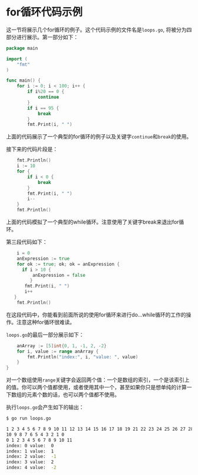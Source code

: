 # **for循环代码示例**
这一节将展示几个for循环的例子。这个代码示例的文件名是`loops.go`, 将被分为四部分进行展示。第一部分如下：

```Go
package main

import (
	"fmt"
)

func main() {
	for i := 0; i < 100; i++ {
		if i%20 == 0 {
			continue
		}
		if i == 95 {
			break
		}
		fmt.Print(i, " ")
```

上面的代码展示了一个典型的for循环的例子以及关键字`continue`和`break`的使用。

接下来的代码片段是：

```go
	fmt.Println()
	i := 10
	for {
		if i < 0 {
			break
		}
		fmt.Print(i, " ")
		i--
	}
	fmt.Println()
```

上面的代码模拟了一个典型的while循环。注意使用了关键字break来退出for循环。

第三段代码如下：

```go
	i = 0
	anExpression := true
	for ok := true; ok; ok = anExpression {
      if i > 10 {
          anExpression = false
		 }
       fmt.Print(i, " ")
       i++ 
   }
	fmt.Println()
```

在这段代码中，你能看到前面所说的使用for循环来进行do...while循环的工作的操作。注意这种for循环很难读。

```loops.go```的最后一部分展示如下：

```go
	anArray := [5]int{0, 1, -1, 2, -2}
	for i, value := range anArray {
		fmt.Println("index:", i, "value: ", value)
	}
}
```

对一个数组使用`range`关键字会返回两个值：一个是数组的索引，一个是该索引上的值。你可以两个值都使用，或者使用其中一个，甚至如果你只是想单纯的计算一下数组的元素个数的话，也可以两个值都不使用。

执行`loops.go`会产生如下的输出：

```bash
$ go run loops.go

1 2 3 4 5 6 7 8 9 10 11 12 13 14 15 16 17 18 19 21 22 23 24 25 26 27 28 29 30 31 32 33 34 35 36 37 38 39 41 42 43 44 45 46 47 48 49 50 51 52 53 54 55 56 57 58 59 61 62 63 64 65 66 67 68 69 70 71 72 73 74 75 76 77 78 79 81 82 83 84 85 86 87 88 89 90 91 92 93 94
10 9 8 7 6 5 4 3 2 1 0
0 1 2 3 4 5 6 7 8 9 10 11
index: 0 value:  0
index: 1 value:  1
index: 2 value:  -1
index: 3 value:  2
index: 4 value:  -2
```
